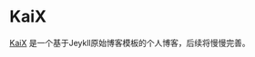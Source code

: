 # KaiX

[KaiX](http://zkx98.githubio) 是一个基于Jeykll原始博客模板的个人博客，后续将慢慢完善。
<!--如果你也喜欢请 Star ，你的 Star 是我持续更新的动力, 谢谢 😄.-->